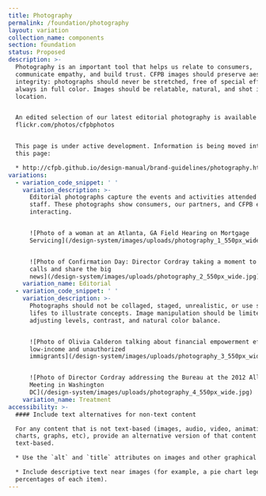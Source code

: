 ```yaml
---
title: Photography
permalink: /foundation/photography
layout: variation
collection_name: components
section: foundation
status: Proposed
description: >-
  Photography is an important tool that helps us relate to consumers,
  communicate empathy, and build trust. CFPB images should preserve aesthetic
  integrity: photographs should never be stretched, free of special effects, and
  always in full color. Images should be relatable, natural, and shot in a real
  location.


  An edited selection of our latest editorial photography is available at
  flickr.com/photos/cfpbphotos


  This page is under active development. Information is being moved into it from
  this page:

  * http://cfpb.github.io/design-manual/brand-guidelines/photography.html
variations:
  - variation_code_snippet: ' '
    variation_description: >-
      Editorial photographs capture the events and activities attended by CFPB
      staff. These photographs show consumers, our partners, and CFPB employees
      interacting.


      ![Photo of a woman at an Atlanta, GA Field Hearing on Mortgage
      Servicing](/design-system/images/uploads/photography_1_550px_wide.jpg)


      ![Photo of Confirmation Day: Director Cordray taking a moment to make
      calls and share the big
      news](/design-system/images/uploads/photography_2_550px_wide.jpg)
    variation_name: Editorial
  - variation_code_snippet: ' '
    variation_description: >-
      Photographs should not be collaged, staged, unrealistic, or use still
      lifes to illustrate concepts. Image manipulation should be limited to
      adjusting levels, contrast, and natural color balance.


      ![Photo of Olivia Calderon talking about financial empowerment efforts for
      low-income and unauthorized
      immigrants](/design-system/images/uploads/photography_3_550px_wide.jpg)


      ![Photo of Director Cordray addressing the Bureau at the 2012 All Hands
      Meeting in Washington
      DC](/design-system/images/uploads/photography_4_550px_wide.jpg)
    variation_name: Treatment
accessibility: >-
  #### Include text alternatives for non-text content

  For any content that is not text-based (images, audio, video, animations,
  charts, graphs, etc), provide an alternative version of that content that is
  text-based.

  * Use the `alt` and `title` attributes on images and other graphical elements.

  * Include descriptive text near images (for example, a pie chart legend with
  percentages of each item).
---
```


